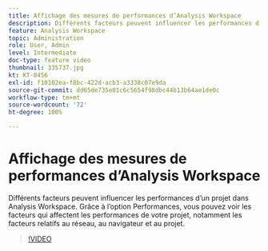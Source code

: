 ```yaml
---
title: Affichage des mesures de performances d’Analysis Workspace
description: Différents facteurs peuvent influencer les performances d’un projet dans Analysis Workspace. Grâce à l’option Performances, vous pouvez voir les facteurs qui affectent les performances de votre projet, notamment les facteurs relatifs au réseau, au navigateur et au projet.
feature: Analysis Workspace
topic: Administration
role: User, Admin
level: Intermediate
doc-type: feature video
thumbnail: 335737.jpg
kt: KT-8456
exl-id: f10102ea-f8bc-422d-acb3-a3338c07e9da
source-git-commit: dd65de735e01c6c5654f98dbc44b13b64ae1de0c
workflow-type: tm+mt
source-wordcount: '72'
ht-degree: 100%

---
```


# Affichage des mesures de performances d’Analysis Workspace

Différents facteurs peuvent influencer les performances d’un projet dans Analysis Workspace. Grâce à l’option Performances, vous pouvez voir les facteurs qui affectent les performances de votre projet, notamment les facteurs relatifs au réseau, au navigateur et au projet.


>[!VIDEO](https://video.tv.adobe.com/v/335737/?quality=12&learn=on)

